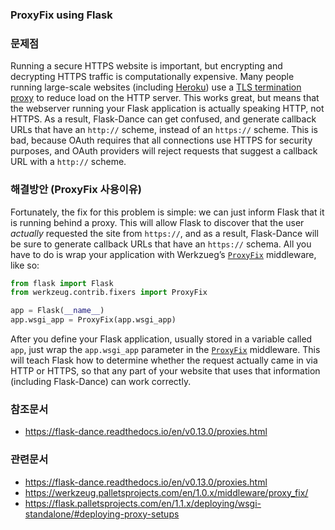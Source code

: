 ### ProxyFix using Flask

### 문제점

Running a secure HTTPS website is important, but encrypting and decrypting HTTPS traffic is computationally expensive. Many people running large-scale websites (including [Heroku](https://www.heroku.com/)) use a [TLS termination proxy](https://en.wikipedia.org/wiki/TLS_termination_proxy) to reduce load on the HTTP server. This works great, but means that the webserver running your Flask application is actually speaking HTTP, not HTTPS. As a result, Flask-Dance can get confused, and generate callback URLs that have an `http://` scheme, instead of an `https://` scheme. This is bad, because OAuth requires that all connections use HTTPS for security purposes, and OAuth providers will reject requests that suggest a callback URL with a `http://` scheme.

### 해결방안 (ProxyFix 사용이유)

Fortunately, the fix for this problem is simple: we can just inform Flask that it is running behind a proxy. This will allow Flask to discover that the user *actually* requested the site from `https://`, and as a result, Flask-Dance will be sure to generate callback URLs that have an `https://` schema. All you have to do is wrap your application with Werkzueg’s [`ProxyFix`](http://werkzeug.pocoo.org/docs/contrib/fixers/#werkzeug.contrib.fixers.ProxyFix) middleware, like so:

```python
from flask import Flask
from werkzeug.contrib.fixers import ProxyFix

app = Flask(__name__)
app.wsgi_app = ProxyFix(app.wsgi_app)
```

After you define your Flask application, usually stored in a variable called `app`, just wrap the `app.wsgi_app` parameter in the [`ProxyFix`](http://werkzeug.pocoo.org/docs/contrib/fixers/#werkzeug.contrib.fixers.ProxyFix) middleware. This will teach Flask how to determine whether the request actually came in via HTTP or HTTPS, so that any part of your website that uses that information (including Flask-Dance) can work correctly.



### 참조문서

- https://flask-dance.readthedocs.io/en/v0.13.0/proxies.html

### 관련문서

- https://flask-dance.readthedocs.io/en/v0.13.0/proxies.html
- https://werkzeug.palletsprojects.com/en/1.0.x/middleware/proxy_fix/
- https://flask.palletsprojects.com/en/1.1.x/deploying/wsgi-standalone/#deploying-proxy-setups

